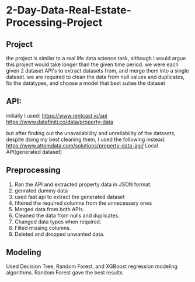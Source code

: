 # 2-Day-Data-Real-Estate-Processing-Project

## Project
the project is similar to a real life data science task, although I would argue this project would take longer than the given time period. we were each given 2 dataset API's to extract datasets from, and merge them into a single dataset. we are required to clean the data from null values and duplicates, fix the datatypes, and choose a model that best suites the dataset

## API:
initially I used:
https://www.rentcast.io/api
https://www.datafiniti.co/data/property-data

but after finding out the unavailablility and unreliability of the datasets, despite doing my best cleaning them, 
I used the following instead:
  https://www.attomdata.com/solutions/property-data-api/
  Local API(generated dataset)

## Preprocessing
1. Ran the API and extracted property data in JSON format.
2. genrated dummy data
3. used fast api to extract the generated dataset
4. filtered the required columns from the unnecessary ones
5. Merged data from both APIs.
6. Cleaned the data from nulls and duplicates.
7. Changed data types when required.
8. Filled missing columns.
9. Deleted and dropped unwanted data.

## Modeling
Used Decision Tree, Random Forest, and XGBoost regression modeling algorithms.
Random Forest gave the best results

